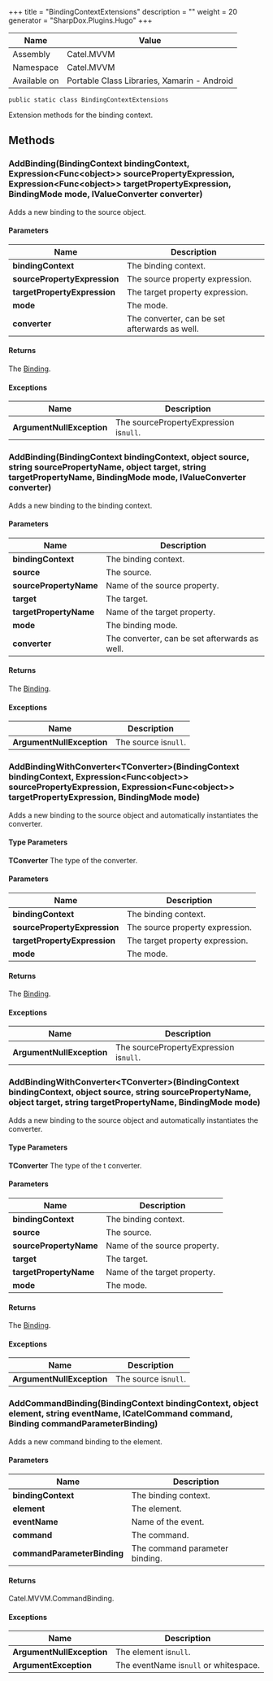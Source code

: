

+++
title = "BindingContextExtensions" 
description = ""
weight = 20
generator = "SharpDox.Plugins.Hugo"
+++

Name|Value
---|---
Assembly|Catel.MVVM
Namespace|Catel.MVVM
Available on|Portable Class Libraries, Xamarin - Android

```
public static class BindingContextExtensions
```

Extension methods for the binding context.

## Methods

### AddBinding(BindingContext bindingContext, Expression&lt;Func&lt;object&gt;&gt; sourcePropertyExpression, Expression&lt;Func&lt;object&gt;&gt; targetPropertyExpression, BindingMode mode, IValueConverter converter)

Adds a new binding to the source object.

#### Parameters

Name|Description
---|---
**bindingContext**|The binding context.
**sourcePropertyExpression**|The source property expression.
**targetPropertyExpression**|The target property expression.
**mode**|The mode.
**converter**|The converter, can be set afterwards as well.

#### Returns

The [Binding](#).

#### Exceptions

Name|Description
---|---
**ArgumentNullException**|The sourcePropertyExpression is`null`.

### AddBinding(BindingContext bindingContext, object source, string sourcePropertyName, object target, string targetPropertyName, BindingMode mode, IValueConverter converter)

Adds a new binding to the binding context.

#### Parameters

Name|Description
---|---
**bindingContext**|The binding context.
**source**|The source.
**sourcePropertyName**|Name of the source property.
**target**|The target.
**targetPropertyName**|Name of the target property.
**mode**|The binding mode.
**converter**|The converter, can be set afterwards as well.

#### Returns

The [Binding](#).

#### Exceptions

Name|Description
---|---
**ArgumentNullException**|The source is`null`.

### AddBindingWithConverter&lt;TConverter&gt;(BindingContext bindingContext, Expression&lt;Func&lt;object&gt;&gt; sourcePropertyExpression, Expression&lt;Func&lt;object&gt;&gt; targetPropertyExpression, BindingMode mode)

Adds a new binding to the source object and automatically instantiates the converter.

#### Type Parameters

**TConverter**
The type of the converter.

#### Parameters

Name|Description
---|---
**bindingContext**|The binding context.
**sourcePropertyExpression**|The source property expression.
**targetPropertyExpression**|The target property expression.
**mode**|The mode.

#### Returns

The [Binding](#).

#### Exceptions

Name|Description
---|---
**ArgumentNullException**|The sourcePropertyExpression is`null`.

### AddBindingWithConverter&lt;TConverter&gt;(BindingContext bindingContext, object source, string sourcePropertyName, object target, string targetPropertyName, BindingMode mode)

Adds a new binding to the source object and automatically instantiates the converter.

#### Type Parameters

**TConverter**
The type of the t converter.

#### Parameters

Name|Description
---|---
**bindingContext**|The binding context.
**source**|The source.
**sourcePropertyName**|Name of the source property.
**target**|The target.
**targetPropertyName**|Name of the target property.
**mode**|The mode.

#### Returns

The [Binding](#).

#### Exceptions

Name|Description
---|---
**ArgumentNullException**|The source is`null`.

### AddCommandBinding(BindingContext bindingContext, object element, string eventName, ICatelCommand command, Binding commandParameterBinding)

Adds a new command binding to the element.

#### Parameters

Name|Description
---|---
**bindingContext**|The binding context.
**element**|The element.
**eventName**|Name of the event.
**command**|The command.
**commandParameterBinding**|The command parameter binding.

#### Returns

Catel.MVVM.CommandBinding.

#### Exceptions

Name|Description
---|---
**ArgumentNullException**|The element is`null`.
**ArgumentException**|The eventName is`null` or whitespace.

